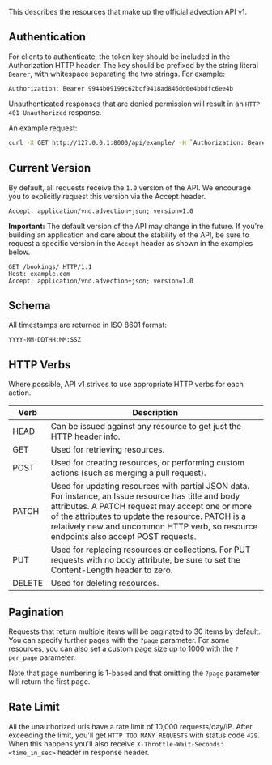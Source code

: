 This describes the resources that make up the official advection API v1.

## Authentication

For clients to authenticate, the token key should be included in the Authorization HTTP header. The key should be prefixed by the string literal `Bearer`, with whitespace separating the two strings. For example:

```
Authorization: Bearer 9944b09199c62bcf9418ad846dd0e4bbdfc6ee4b
```
Unauthenticated responses that are denied permission will result in an `HTTP 401 Unauthorized` response.

An example request:
```bash
curl -X GET http://127.0.0.1:8000/api/example/ -H `Authorization: Bearer 9944b09199c62bcf9418ad846dd0e4bbdfc6ee4b`
```

## Current Version

By default, all requests receive the `1.0` version of the API. We encourage you to explicitly request this version via the Accept header.

```
Accept: application/vnd.advection+json; version=1.0
```

__Important:__ The default version of the API may change in the future. If you're building an application and care about the stability of the API, be sure to request a specific version in the `Accept` header as shown in the examples below.

```
GET /bookings/ HTTP/1.1
Host: example.com
Accept: application/vnd.advection+json; version=1.0
```


## Schema

All timestamps are returned in ISO 8601 format:

`YYYY-MM-DDTHH:MM:SSZ`


## HTTP Verbs

Where possible, API v1 strives to use appropriate HTTP verbs for each action.

Verb    | Description
------- | -------------
HEAD    |  Can be issued against any resource to get just the HTTP header info.
GET     | Used for retrieving resources.
POST    |  Used for creating resources, or performing custom actions (such as merging a pull request).
PATCH   | Used for updating resources with partial JSON data. For instance, an Issue resource has title and body attributes. A PATCH request may accept one or more of the attributes to update the resource. PATCH is a relatively new and uncommon HTTP verb, so resource endpoints also accept POST requests.
PUT     | Used for replacing resources or collections. For PUT requests with no body attribute, be sure to set the Content-Length header to zero.
DELETE  | Used for deleting resources.

## Pagination

Requests that return multiple items will be paginated to 30 items by default. You can specify further pages with the `?page` parameter. For some resources, you can also set a custom page size up to 1000 with the `?per_page` parameter.

Note that page numbering is 1-based and that omitting the `?page` parameter will return the first page.

## Rate Limit

All the unauthorized urls have a rate limit of 10,000 requests/day/IP. After exceeding the limit, you'll get `HTTP TOO MANY REQUESTS` with status code `429`. When this happens you'll also receive `X-Throttle-Wait-Seconds: <time_in_sec>` header in response header.
